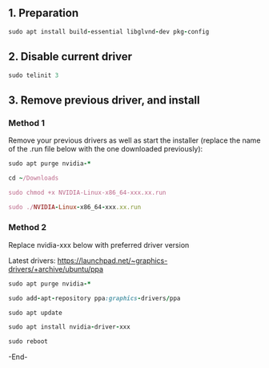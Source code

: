 ## 1. Preparation
```ruby
sudo apt install build-essential libglvnd-dev pkg-config
```

## 2. Disable current driver
```ruby
sudo telinit 3
```

## 3. Remove previous driver, and install
### Method 1
Remove your previous drivers as well as start the installer (replace the name of the .run file below with the one downloaded previously):
```ruby
sudo apt purge nvidia-*

cd ~/Downloads

sudo chmod +x NVIDIA-Linux-x86_64-xxx.xx.run

sudo ./NVIDIA-Linux-x86_64-xxx.xx.run
```

### Method 2 
Replace nvidia-xxx below with preferred driver version 

Latest drivers: https://launchpad.net/~graphics-drivers/+archive/ubuntu/ppa

```ruby
sudo apt purge nvidia-*

sudo add-apt-repository ppa:graphics-drivers/ppa

sudo apt update

sudo apt install nvidia-driver-xxx
```
```ruby
sudo reboot
```

-End-